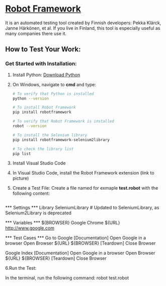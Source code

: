 # [Robot Framework](https://robotframework.org/)

It is an automated testing tool created by Finnish developers: Pekka Klärck, Janne Härkönen, et al. If you live in Finland, this tool is especially useful as many companies there use it.

## How to Test Your Work:

### Get Started with Installation:

1. Install Python: [Download Python](https://www.python.org/downloads/)

2. On Windows, navigate to **cmd** and type:

     ```sh
   # To verify that Python is installed
   python --version

   # To install Robot Framework
   pip install robotframework

   # To verify that Robot Framework is installed
   robot --version

   # To install the Selenium library
   pip install robotframework-selenium2library

   # To check the library list
   pip list
   
3. Install Visual Studio Code

4. In Visual Studio Code, install the Robot Framework extension (link to picture)

5. Create a Test File:
Create a file named for exmaple **test.robot** with the following content:

    ```sh
 *** Settings ***
Library           SeleniumLibrary  # Updated to SeleniumLibrary, as Selenium2Library is deprecated

*** Variables ***
${BROWSER}        Google Chrome
${URL}            http://www.google.com

*** Test Cases ***
Go to Google
    [Documentation]    Open Google in a browser
    Open Browser    ${URL}    ${BROWSER}
    [Teardown]    Close Browser

Google Index
    [Documentation]    Open Google in a browser
    Open Browser    ${URL}    ${BROWSER}
    [Teardown]    Close Browser



6.Run the Test:

In the terminal, run the following command: robot test.robot
